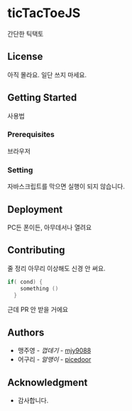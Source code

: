# **ticTacToeJS** 

간단한 틱택토



## License

아직 몰라요. 일단 쓰지 마세요.



## Getting Started

사용법



### Prerequisites

브라우저



### Setting

자바스크립트를 막으면 실행이 되지 않습니다.



## Deployment

PC든 폰이든, 아무데서나 열려요



## Contributing

줄 정리 아무리 이상해도 신경 안 써요.

```C
if( cond) {
  	something ()
  }
```

근데 PR 안 받을 거에요



## Authors

- 맹주영 - _껍데기_ - [mjy9088](https://github.com/mjy9088)
- 어구리 - _알맹이_ - [picedoor](https://github.com/picedoor)



## Acknowledgment

- 감사합니다.